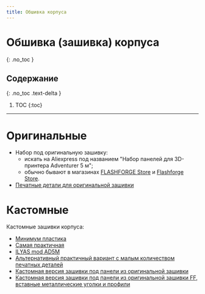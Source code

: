 ```yaml
---
title: Обшивка корпуса
---
```


#  Обшивка (зашивка) корпуса
{: .no_toc }

## Содержание
{: .no_toc .text-delta }

1. TOC
{:toc}
---
# Оригинальные 
- Набор под оригинальную зашивку:
	- искать на Aliexpress под названием "Набор панелей для 3D-принтера Adventurer 5 м";
	- обычно бывают в магазинах [FLASHFORGE Store](https://aliexpress.ru/store/911758684) и [Flashforge Store](https://aliexpress.ru/store/323014).
- [Печатные детали для оригинальной зашивки](https://wiki.flashforge.com/en/knowledge_corner/printer-mod-and-diy)

# Кастомные
Кастомные зашивки корпуса: 
- [Минимум пластика](https://t.me/FF_5M_5M_Pro/41834/48331)
- [Самая практичная](https://t.me/FF_5M_5M_Pro/2226/247251)
- [ILYAS mod AD5M](https://t.me/ILYAS_mod_AD5m)
- [Альтернативный практичный вариант с малым количеством печатных деталей](https://www.printables.com/model/1002724-flashforge-adventurer-5m-enclosure/files)
- [Кастомная версия зашивки под панели из оригинальной зашивки](https://www.printables.com/model/1063430-flashforge-ad5m-minimal-enclosure)
- [Кастомная версия зашивки под панели из оригинальной зашивки FF, вставные металлические уголки и профили](https://www.printables.com/model/1054835-superliminal-enclosure-for-flashforge-adventurer-5#preview.Vtrn3)
